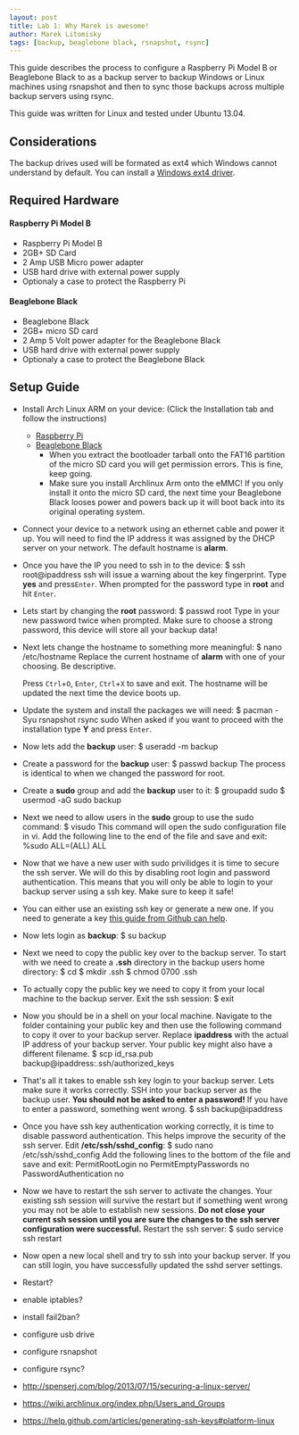 ```yaml
---
layout: post
title: Lab 1: Why Marek is awesome!
author: Marek Litomisky
tags: [backup, beaglebone black, rsnapshot, rsync]
---
```


This guide describes the process to configure a Raspberry Pi Model B or Beaglebone Black to as a backup server to backup Windows or Linux machines using rsnapshot and then to sync those backups across multiple backup servers using rsync.

This guide was written for Linux and tested under Ubuntu 13.04.

Considerations
--------------
The backup drives used will be formated as ext4 which Windows cannot understand by default. You can install a  [Windows ext4 driver][win-ext4-driver].

Required Hardware
-----------------

#### Raspberry Pi Model B

* Raspberry Pi Model B
* 2GB+ SD Card
* 2 Amp USB Micro power adapter
* USB hard drive with external power supply
* Optionaly a case to protect the Raspberry Pi

#### Beaglebone Black

* Beaglebone Black
* 2GB+ micro SD card
* 2 Amp 5 Volt power adapter for the Beaglebone Black
* USB hard drive with external power supply
* Optionaly a case to protect the Beaglebone Black

Setup Guide
-----------

* Install Arch Linux ARM on your device: (Click the Installation tab and follow the instructions)
  * [Raspberry Pi][raspberry-pi-archlinux]
  * [Beaglebone Black][beaglebone-black-archlinux]
    * When you extract the bootloader tarball onto the FAT16 partition of the micro SD card you will get permission errors. This is fine, keep going.
    * Make sure you install Archlinux Arm onto the eMMC! If you only install it onto the micro SD card, the next time your Beaglebone Black looses power and powers back up it will boot back into its original operating system.

* Connect your device to a network using an ethernet cable and power it up. You will need to find the IP address it was assigned by the DHCP server on your network. The default hostname is __alarm__.
* Once you have the IP you need to ssh in to the device:
		$ ssh root@ipaddress
  ssh will issue a warning about the key fingerprint. Type __yes__ and press`Enter`. When prompted for the password type in __root__ and hit `Enter`.

* Lets start by changing the __root__ password:
		$ passwd root
  Type in your new password twice when prompted. Make sure to choose a strong password, this device will store all your backup data!

* Next lets change the hostname to something more meaningful:
		$ nano /etc/hostname
  Replace the current hostname of __alarm__ with one of your choosing. Be descriptive.
  
  Press `Ctrl`+`O`, `Enter`, `Ctrl`+`X` to save and exit. The hostname will be updated the next time the device boots up.

* Update the system and install the packages we will need:
		$ pacman -Syu rsnapshot rsync sudo
  When asked if you want to proceed with the installation type __Y__ and press `Enter`.

* Now lets add the __backup__ user:
		$ useradd -m backup

* Create a password for the __backup__ user:
		$ passwd backup
  The process is identical to when we changed the password for root.

* Create a __sudo__ group and add the __backup__ user to it:
		$ groupadd sudo
        $ usermod -aG sudo backup

* Next we need to allow users in the __sudo__ group to use the sudo command:
		$ visudo
  This command will open the sudo configuration file in vi. Add the following line to the end of the file and save and exit:
  		%sudo ALL=(ALL) ALL

* Now that we have a new user with sudo privilidges it is time to secure the ssh server. We will do this by disabling root login and password authentication. This means that you will only be able to login to your backup server using a ssh key. Make sure to keep it safe!

* You can either use an existing ssh key or generate a new one. If you need to generate a key [this guide from Github can help][github-ssh-key-generation].

* Now lets login as __backup__:
		$ su backup

* Next we need to copy the public key over to the backup server. To start with we need to create a __.ssh__ directory in the backup users home directory:
		$ cd
        $ mkdir .ssh
        $ chmod 0700 .ssh

* To actually copy the public key we need to copy it from your local machine to the backup server. Exit the ssh session:
		$ exit

* Now you should be in a shell on your local machine. Navigate to the folder containing your public key and then use the following command to copy it over to your backup server. Replace __ipaddress__ with the actual IP address of your backup server. Your public key might also have a different filename.
		$ scp id_rsa.pub backup@ipaddress:.ssh/authorized_keys

* That's all it takes to enable ssh key login to your backup server. Lets make sure it works correctly. SSH into your backup server as the backup user. __You should not be asked to enter a password!__ If you have to enter a password, something went wrong.
		$ ssh backup@ipaddress

* Once you have ssh key authentication working correctly, it is time to disable password authentication. This helps improve the security of the ssh server. Edit __/etc/ssh/sshd_config__:
		$ sudo nano /etc/ssh/sshd_config
  Add the following lines to the bottom of the file and save and exit:
		PermitRootLogin no
        PermitEmptyPasswords no
        PasswordAuthentication no

* Now we have to restart the ssh server to activate the changes. Your existing ssh session will survive the restart but if something went wrong you may not be able to establish new sessions. __Do not close your current ssh session until you are sure the changes to the ssh server configuration were successful.__ Restart the ssh server:
		$ sudo service ssh restart

* Now open a new local shell and try to ssh into your backup server. If you can still login, you have successfully updated the sshd server settings.


* Restart?
* enable iptables?
* install fail2ban?
* configure usb drive
* configure rsnapshot
* configure rsync?

* http://spenserj.com/blog/2013/07/15/securing-a-linux-server/
* https://wiki.archlinux.org/index.php/Users_and_Groups
* https://help.github.com/articles/generating-ssh-keys#platform-linux

[win-ext4-driver]: http://www.paragon-software.com/home/extfs-windows/
[raspberry-pi-archlinux]: http://archlinuxarm.org/platforms/armv6/raspberry-pi
[beaglebone-black-archlinux]: http://archlinuxarm.org/platforms/armv7/ti/beaglebone-black
[github-ssh-key-generation]: https://help.github.com/articles/generating-ssh-keys#platform-linux
